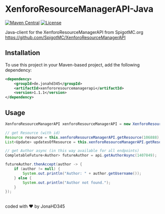 # XenforoResourceManagerAPI-Java

[![Maven Central](https://img.shields.io/maven-central/v/de.jonahd345/xenfororesourcemanagerapi)](https://central.sonatype.com/artifact/de.jonahd345/xenfororesourcemanagerapi)
[![License](https://img.shields.io/github/license/JonaHD345/XenforoResourceManagerAPI-Java)](LICENSE)

Java-client for the XenforoResourceManagerAPI from SpigotMC.org https://github.com/SpigotMC/XenforoResourceManagerAPI

## Installation

To use this project in your Maven-based project, add the following dependency:

```xml
<dependency>
    <groupId>de.jonahd345</groupId>
    <artifactId>xenfororesourcemanagerapi</artifactId>
    <version>1.1.1</version>
</dependency>
```
## Usage

```java
XenforoResourceManagerAPI xenforoResourceManagerAPI = new XenforoResourceManagerAPI();

// get Resource (with id)
Resource resource = this.xenforoResourceManagerAPI.getResource(106888);
List<Update> updatesOfResource = this.xenforoResourceManagerAPI.getResourceUpdates(resource.getId());

// get Author async (in this way available for all endpoints)
CompletableFuture<Author> futureAuthor = api.getAuthorAsync(1407849);

futureAuthor.thenAccept(author -> {
    if (author != null) {
        System.out.println("Author: " + author.getUsername());
    } else {
        System.out.println("Author not found.");
    }
});
```

<br>
coded with ❤️ by JonaHD345
